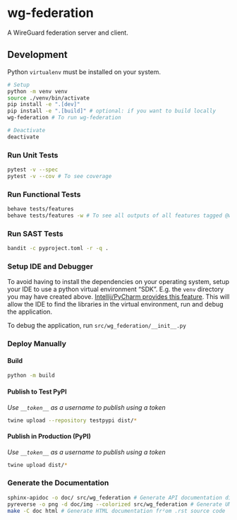 # wg-federation

A WireGuard federation server and client.

## Development

Python `virtualenv` must be installed on your system.

```bash
# Setup
python -m venv venv
source ./venv/bin/activate
pip install -e ".[dev]"
pip install -e ".[build]" # optional: if you want to build locally
wg-federation # To run wg-federation

# Deactivate
deactivate
```

### Run Unit Tests

```bash
pytest -v --spec
pytest -v --cov # To see coverage
```

### Run Functional Tests

```bash
behave tests/features
behave tests/features -w # To see all outputs of all features tagged @wip
```

### Run SAST Tests

```bash
bandit -c pyproject.toml -r -q .
```

### Setup IDE and Debugger
To avoid having to install the dependencies on your operating system, setup your IDE to use a python virtual environment “SDK”.
E.g. the `venv` directory you may have created above.
[Intellij/PyCharm provides this feature](https://www.jetbrains.com/help/idea/creating-virtual-environment.html).
This will allow the IDE to find the libraries in the virtual environment, run and debug the application.

To debug the application, run `src/wg_federation/__init__.py`

### Deploy Manually

#### Build
```bash
python -m build
```

#### Publish to Test PyPI
_Use `__token__` as a username to publish using a token_
```bash
twine upload --repository testpypi dist/*
```

#### Publish in Production (PyPI)
_Use `__token__` as a username to publish using a token_
```bash
twine upload dist/*
```

### Generate the Documentation

```bash
sphinx-apidoc -o doc/ src/wg_federation # Generate API documentation directly from the code
pyreverse -o png -d doc/img --colorized src/wg_federation # Generate UML diagram
make -C doc html # Generate HTML documentation fr²om .rst source code
```
